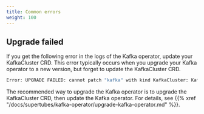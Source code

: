 ```yaml
---
title: Common errors
weight: 100
---
```


## Upgrade failed

If you get the following error in the logs of the Kafka operator, update your KafkaCluster CRD. This error typically occurs when you upgrade your Kafka operator to a new version, but forget to update the KafkaCluster CRD.

```bash
Error: UPGRADE FAILED: cannot patch "kafka" with kind KafkaCluster: KafkaCluster.kafka.banzaicloud.io "kafka" is invalid
```

The recommended way to upgrade the Kafka operator is to upgrade the KafkaCluster CRD, then update the Kafka operator. For details, see {{% xref "/docs/supertubes/kafka-operator/upgrade-kafka-operator.md" %}}.
